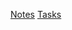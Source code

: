 [Notes](https://1drv.ms/u/s!AtZbuPcUHpzvitM_pVk_B-6dwyqkEQ)
[Tasks](https://trello.com/invite/b/47zmAiYb/e326aac2ab977e758adc136672c94e7f/dotvvm-amp)